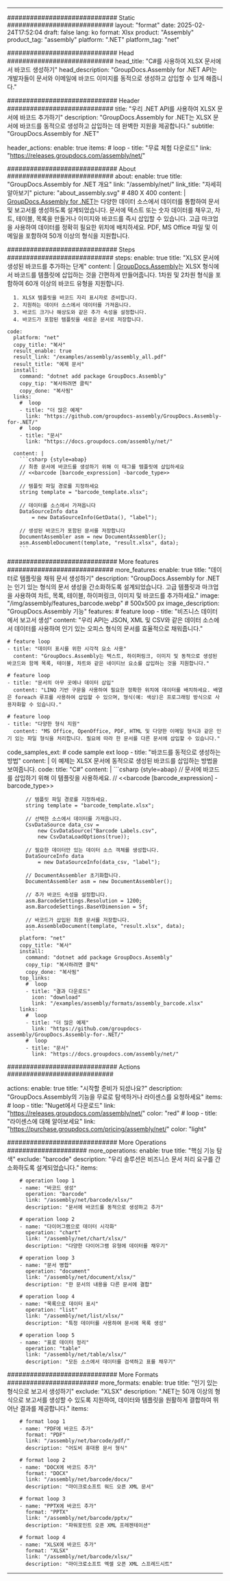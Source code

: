 



---
############################# Static ############################
layout: "format"
date:  2025-02-24T17:52:04
draft: false
lang: ko
format: Xlsx
product: "Assembly"
product_tag: "assembly"
platform: ".NET"
platform_tag: "net"

############################# Head ############################
head_title: "C#를 사용하여 XLSX 문서에서 바코드 생성하기"
head_description: "GroupDocs.Assembly for .NET API는 개발자들이 문서와 이메일에 바코드 이미지를 동적으로 생성하고 삽입할 수 있게 해줍니다."

############################# Header ############################
title: "우리 .NET API를 사용하여 XLSX 문서에 바코드 추가하기" 
description: "GroupDocs.Assembly for .NET는 XLSX 문서에 바코드를 동적으로 생성하고 삽입하는 데 완벽한 지원을 제공합니다."
subtitle: "GroupDocs.Assembly for .NET" 

header_actions:
  enable: true
  items:
    #  loop
    - title: "무료 체험 다운로드"
      link: "https://releases.groupdocs.com/assembly/net/"
      
############################# About ############################
about:
    enable: true
    title: "GroupDocs.Assembly for .NET 개요"
    link: "/assembly/net/"
    link_title: "자세히 알아보기"
    picture: "about_assembly.svg" # 480 X 400
    content: |
       [GroupDocs.Assembly for .NET](/assembly/net/)는 다양한 데이터 소스에서 데이터를 통합하여 문서 및 보고서를 생성하도록 설계되었습니다. 문서에 텍스트 또는 숫자 데이터를 채우고, 차트, 테이블, 목록을 만들거나 이미지와 바코드를 즉시 삽입할 수 있습니다. 고급 마크업을 사용하여 데이터를 정확히 필요한 위치에 배치하세요. PDF, MS Office 파일 및 이메일을 포함하여 50개 이상의 형식을 지원합니다.

############################# Steps ############################
steps:
    enable: true
    title: "XLSX 문서에 생성된 바코드를 추가하는 단계"
    content: |
      [GroupDocs.Assembly](/assembly/net/)는 XLSX 형식에서 바코드를 템플릿에 삽입하는 것을 간편하게 만들어줍니다. 1차원 및 2차원 형식을 포함하여 60개 이상의 바코드 유형을 지원합니다.
      
      1. XLSX 템플릿을 바코드 자리 표시자로 준비합니다.
      2. 지원하는 데이터 소스에서 데이터를 가져옵니다.
      3. 바코드 크기나 해상도와 같은 추가 속성을 설정합니다.
      4. 바코드가 포함된 템플릿을 새로운 문서로 저장합니다.
   
    code:
      platform: "net"
      copy_title: "복사"
      result_enable: true
      result_link: "/examples/assembly/assembly_all.pdf"
      result_title: "예제 문서"
      install:
        command: "dotnet add package GroupDocs.Assembly"
        copy_tip: "복사하려면 클릭"
        copy_done: "복사됨"
      links:
        #  loop
        - title: "더 많은 예제"
          link: "https://github.com/groupdocs-assembly/GroupDocs.Assembly-for-.NET/"
        #  loop
        - title: "문서"
          link: "https://docs.groupdocs.com/assembly/net/"
          
      content: |
        ```csharp {style=abap}
        // 최종 문서에 바코드를 생성하기 위해 이 태그를 템플릿에 삽입하세요
        // <<barcode [barcode_expression] -barcode_type>>

        // 템플릿 파일 경로를 지정하세요
        string template = "barcode_template.xlsx";

        // 데이터를 소스에서 가져옵니다
        DataSourceInfo data 
            = new DataSourceInfo(GetData(), "label");

        // 생성된 바코드가 포함된 문서를 저장합니다
        DocumentAssembler asm = new DocumentAssembler();
        asm.AssembleDocument(template, "result.xlsx", data);
        ```            

############################# More features ############################
more_features:
  enable: true
  title: "데이터로 템플릿을 채워 문서 생성하기"
  description: "GroupDocs.Assembly for .NET는 인기 있는 형식의 문서 생성을 간소화하도록 설계되었습니다. 고급 템플릿과 마크업을 사용하여 차트, 목록, 테이블, 하이퍼링크, 이미지 및 바코드를 추가하세요."
  image: "/img/assembly/features_barcode.webp" # 500x500 px
  image_description: "GroupDocs.Assembly 기능"
  features:
    # feature loop
    - title: "비즈니스 데이터에서 보고서 생성"
      content: "우리 API는 JSON, XML 및 CSV와 같은 데이터 소스에서 데이터를 사용하여 인기 있는 오피스 형식의 문서를 효율적으로 채워줍니다."

    # feature loop
    - title: "데이터 표시를 위한 시각적 요소 사용"
      content: "GroupDocs.Assembly는 텍스트, 하이퍼링크, 이미지 및 동적으로 생성된 바코드와 함께 목록, 테이블, 차트와 같은 네이티브 요소를 삽입하는 것을 지원합니다."

    # feature loop
    - title: "문서의 아무 곳에나 데이터 삽입"
      content: "LINQ 기반 구문을 사용하여 필요한 정확한 위치에 데이터를 배치하세요. 배열은 foreach 루프를 사용하여 삽입할 수 있으며, 형식(예: 색상)은 프로그래밍 방식으로 사용자화할 수 있습니다."

    # feature loop
    - title: "다양한 형식 지원"
      content: "MS Office, OpenOffice, PDF, HTML 및 다양한 이메일 형식과 같은 인기 있는 파일 형식을 처리합니다. 필요에 따라 한 문서를 다른 문서에 삽입할 수 있습니다."
      
  code_samples_ext:
    # code sample ext loop
    - title: "바코드를 동적으로 생성하는 방법"
      content: |
        이 예제는 XLSX 문서에 동적으로 생성된 바코드를 삽입하는 방법을 보여줍니다.
      code:
        title: "C#"
        content: |
          ```csharp {style=abap}
          // 문서에 바코드를 삽입하기 위해 이 템플릿을 사용하세요.
          // <<barcode [barcode_expression] -barcode_type>>

          // 템플릿 파일 경로를 지정하세요.
          string template = "barcode_template.xlsx";

          // 선택한 소스에서 데이터를 가져옵니다.
          CsvDataSource data_csv =
              new CsvDataSource("Barcode Labels.csv", 
              new CsvDataLoadOptions(true));

          // 필요한 데이터만 있는 데이터 소스 객체를 생성합니다.
          DataSourceInfo data 
              = new DataSourceInfo(data_csv, "label");

          // DocumentAssembler 초기화합니다.
          DocumentAssembler asm = new DocumentAssembler();

          // 추가 바코드 속성을 설정합니다.
          asm.BarcodeSettings.Resolution = 1200;
          asm.BarcodeSettings.BaseYDimension = 5f;

          // 바코드가 삽입된 최종 문서를 저장합니다.
          asm.AssembleDocument(template, "result.xlsx", data);
          ```
        platform: "net"
        copy_title: "복사"
        install:
          command: "dotnet add package GroupDocs.Assembly"
          copy_tip: "복사하려면 클릭"
          copy_done: "복사됨"
        top_links:
          #  loop
          - title: "결과 다운로드"
            icon: "download"
            link: "/examples/assembly/formats/assembly_barcode.xlsx"
        links:
          #  loop
          - title: "더 많은 예제"
            link: "https://github.com/groupdocs-assembly/GroupDocs.Assembly-for-.NET/"
          #  loop
          - title: "문서"
            link: "https://docs.groupdocs.com/assembly/net/"
            

            


############################# Actions ############################

actions:
  enable: true
  title: "시작할 준비가 되셨나요?"
  description: "GroupDocs.Assembly의 기능을 무료로 탐색하거나 라이센스를 요청하세요"
  items:
    #  loop
    - title: "Nuget에서 다운로드"
      link: "https://releases.groupdocs.com/assembly/net/"
      color: "red"
        #  loop
    - title: "라이센스에 대해 알아보세요"
      link: "https://purchase.groupdocs.com/pricing/assembly/net/"
      color: "light"


############################# More Operations #####################
more_operations:
    enable: true
    title: "핵심 기능 탐색"
    exclude: "barcode"
    description: "우리 솔루션은 비즈니스 문서 처리 요구를 간소화하도록 설계되었습니다."
    items: 
          
        # operation loop 1
        - name: "바코드 생성"
          operation: "barcode"
          link: "/assembly/net/barcode/xlsx/"
          description: "문서에 바코드를 동적으로 생성하고 추가"

        # operation loop 2
        - name: "다이어그램으로 데이터 시각화"
          operation: "chart"
          link: "/assembly/net/chart/xlsx/"
          description: "다양한 다이어그램 유형에 데이터를 채우기"

        # operation loop 3
        - name: "문서 병합"
          operation: "document"
          link: "/assembly/net/document/xlsx/"
          description: "한 문서의 내용을 다른 문서에 결합"

        # operation loop 4
        - name: "목록으로 데이터 표시"
          operation: "list"
          link: "/assembly/net/list/xlsx/"
          description: "특정 데이터를 사용하여 문서에 목록 생성"

        # operation loop 5
        - name: "표로 데이터 정리"
          operation: "table"
          link: "/assembly/net/table/xlsx/"
          description: "모든 소스에서 데이터를 검색하고 표를 채우기"
         
          
############################# More Formats ########################
more_formats:
    enable: true
    title: "인기 있는 형식으로 보고서 생성하기"
    exclude: "XLSX"
    description: ".NET는 50개 이상의 형식으로 보고서를 생성할 수 있도록 지원하여, 데이터와 템플릿을 원활하게 결합하여 뛰어난 결과를 제공합니다."
    items: 
          
        # format loop 1
        - name: "PDF에 바코드 추가"
          format: "PDF"
          link: "/assembly/net/barcode/pdf/"
          description: "어도비 휴대용 문서 형식"
          
        # format loop 2
        - name: "DOCX에 바코드 추가"
          format: "DOCX"
          link: "/assembly/net/barcode/docx/"
          description: "마이크로소프트 워드 오픈 XML 문서"
          
        # format loop 3
        - name: "PPTX에 바코드 추가"
          format: "PPTX"
          link: "/assembly/net/barcode/pptx/"
          description: "파워포인트 오픈 XML 프레젠테이션"
          
        # format loop 4
        - name: "XLSX에 바코드 추가"
          format: "XLSX"
          link: "/assembly/net/barcode/xlsx/"
          description: "마이크로소프트 엑셀 오픈 XML 스프레드시트"


          

---
